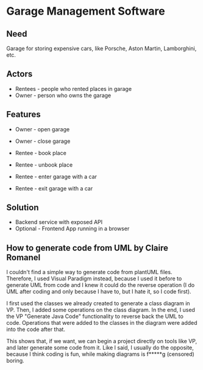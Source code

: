 # Garage Management Software

## Need

Garage for storing expensive cars, like Porsche, Aston Martin, Lamborghini, etc.

## Actors

- Rentees - people who rented places in garage
- Owner - person who owns the garage

## Features

- Owner - open garage
- Owner - close garage

- Rentee - book place
- Rentee - unbook place
- Rentee - enter garage with a car
- Rentee - exit garage with a car

## Solution

- Backend service with exposed API
- Optional - Frontend App running in a browser

## How to generate code from UML by Claire Romanel

I couldn't find a simple way to generate code from plantUML files. 
Therefore, I used Visual Paradigm instead, because I used it before to generate UML from code and I knew it could do the reverse operation (I do UML after coding and only because I have to, but I hate it, so I code first).

I first used the classes we already created to generate a class diagram in VP. 
Then, I added some operations on the class diagram. 
In the end, I used the VP "Generate Java Code" functionality to reverse back the UML to code. 
Operations that were added to the classes in the diagram were added into the code after that.

This shows that, if we want, we can begin a project directly on tools like VP, and later generate some code from it.
Like I said, I usually do the opposite, because I think coding is fun, while making diagrams is f*****g (censored) boring.
